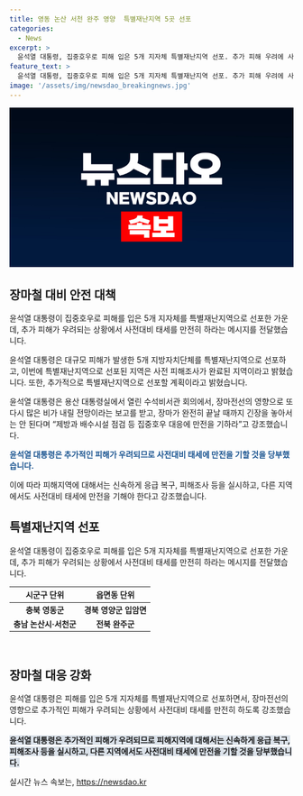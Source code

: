 ```yaml
---
title: 영동 논산 서천 완주 영양  특별재난지역 5곳 선포
categories:
  - News
excerpt: >
  윤석열 대통령, 집중호우로 피해 입은 5개 지자체 특별재난지역 선포. 추가 피해 우려에 사전대비 태세 만전 당부. 대규모 피해 발생한 5개 지역 선정. 정부, 미세먼지 대응에도 만전. 장마 끝날 때까지 긴장 놓지 말라 강조.
feature_text: >
  윤석열 대통령, 집중호우로 피해 입은 5개 지자체 특별재난지역 선포. 추가 피해 우려에 사전대비 태세 만전 당부. 대규모 피해 발생한 5개 지역 선정. 정부, 미세먼지 대응에도 만전. 장마 끝날 때까지 긴장 놓지 말라 강조.
image: '/assets/img/newsdao_breakingnews.jpg'
---
```


<p><img src="/assets/img/newsdao_breakingnews.jpg" alt="firstkoreanews 속보" /></p>

<h2 data-ke-size="size26">장마철 대비 안전 대책</h2>

<p>윤석열 대통령이 집중호우로 피해를 입은 5개 지자체를 특별재난지역으로 선포한 가운데, 추가 피해가 우려되는 상황에서 사전대비 태세를 만전히 하라는 메시지를 전달했습니다.</p>

<p data-ke-size="size16">윤석열 대통령은 대규모 피해가 발생한 5개 지방자치단체를 특별재난지역으로 선포하고, 이번에 특별재난지역으로 선포된 지역은 사전 피해조사가 완료된 지역이라고 밝혔습니다. 또한, 추가적으로 특별재난지역으로 선포할 계획이라고 밝혔습니다.</p>

<p>윤석열 대통령은 용산 대통령실에서 열린 수석비서관 회의에서, 장마전선의 영향으로 또다시 많은 비가 내릴 전망이라는 보고를 받고, 장마가 완전히 끝날 때까지 긴장을 놓아서는 안 된다며 “제방과 배수시설 점검 등 집중호우 대응에 만전을 기하라”고 강조했습니다.</p>

<p><b><span style="color: #1a5490;">윤석열 대통령은 추가적인 피해가 우려되므로 사전대비 태세에 만전을 기할 것을 당부했습니다.</span></b></p>

<p>이에 따라 피해지역에 대해서는 신속하게 응급 복구, 피해조사 등을 실시하고, 다른 지역에서도 사전대비 태세에 만전을 기해야 한다고 강조했습니다.</p>

<h2 data-ke-size="size26">특별재난지역 선포</h2>

<p>윤석열 대통령이 집중호우로 피해를 입은 5개 지자체를 특별재난지역으로 선포한 가운데, 추가 피해가 우려되는 상황에서 사전대비 태세를 만전히 하라는 메시지를 전달했습니다.</p>

<table>
    <thead>
        <tr>
            <th>시군구 단위</th>
            <th>읍면동 단위</th>
        </tr>
    </thead>
    <tbody>
        <tr>
            <td style="text-align: center; height: 17px;"><b>충북 영동군</b></td>
            <td style="text-align: center; height: 17px;"><b>경북 영양군 입암면</b></td>
        </tr>
        <tr>
            <td style="text-align: center; height: 17px;"><b>충남 논산시·서천군</b></td>
            <td style="text-align: center; height: 17px;"><b>전북 완주군</b></td>
        </tr>
    </tbody>
</table>

<p data-ke-size="size16">&nbsp;</p>

<h2 data-ke-size="size26">장마철 대응 강화</h2>

<p>윤석열 대통령은 피해를 입은 5개 지자체를 특별재난지역으로 선포하면서, 장마전선의 영향으로 추가적인 피해가 우려되는 상황에서 사전대비 태세를 만전히 하도록 강조했습니다.</p>

<p><b><span style="background-color: #21538527;">윤석열 대통령은 추가적인 피해가 우려되므로 피해지역에 대해서는 신속하게 응급 복구, 피해조사 등을 실시하고, 다른 지역에서도 사전대비 태세에 만전을 기할 것을 당부했습니다.</span></b></p>
실시간 뉴스 속보는, <a href="https://newsdao.kr" rel="dofollow">https://newsdao.kr</a>


